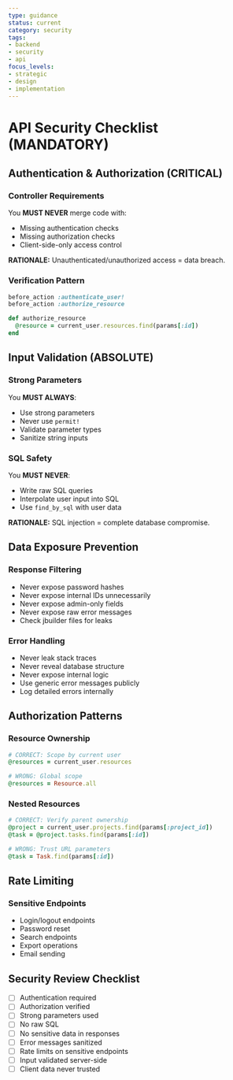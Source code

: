 ```yaml
---
type: guidance
status: current
category: security
tags:
- backend
- security
- api
focus_levels:
- strategic
- design
- implementation
---
```


# API Security Checklist (MANDATORY)

## Authentication & Authorization (CRITICAL)

### Controller Requirements
You **MUST NEVER** merge code with:
- Missing authentication checks
- Missing authorization checks
- Client-side-only access control

**RATIONALE:** Unauthenticated/unauthorized access = data breach.

### Verification Pattern
```ruby
before_action :authenticate_user!
before_action :authorize_resource

def authorize_resource
  @resource = current_user.resources.find(params[:id])
end
```

## Input Validation (ABSOLUTE)

### Strong Parameters
You **MUST ALWAYS**:
- Use strong parameters
- Never use `permit!`
- Validate parameter types
- Sanitize string inputs

### SQL Safety
You **MUST NEVER**:
- Write raw SQL queries
- Interpolate user input into SQL
- Use `find_by_sql` with user data

**RATIONALE:** SQL injection = complete database compromise.

## Data Exposure Prevention

### Response Filtering
- Never expose password hashes
- Never expose internal IDs unnecessarily
- Never expose admin-only fields
- Never expose raw error messages
- Check jbuilder files for leaks

### Error Handling
- Never leak stack traces
- Never reveal database structure
- Never expose internal logic
- Use generic error messages publicly
- Log detailed errors internally

## Authorization Patterns

### Resource Ownership
```ruby
# CORRECT: Scope by current user
@resources = current_user.resources

# WRONG: Global scope
@resources = Resource.all
```

### Nested Resources
```ruby
# CORRECT: Verify parent ownership
@project = current_user.projects.find(params[:project_id])
@task = @project.tasks.find(params[:id])

# WRONG: Trust URL parameters
@task = Task.find(params[:id])
```

## Rate Limiting

### Sensitive Endpoints
- Login/logout endpoints
- Password reset
- Search endpoints
- Export operations
- Email sending

## Security Review Checklist
- [ ] Authentication required
- [ ] Authorization verified
- [ ] Strong parameters used
- [ ] No raw SQL
- [ ] No sensitive data in responses
- [ ] Error messages sanitized
- [ ] Rate limits on sensitive endpoints
- [ ] Input validated server-side
- [ ] Client data never trusted
